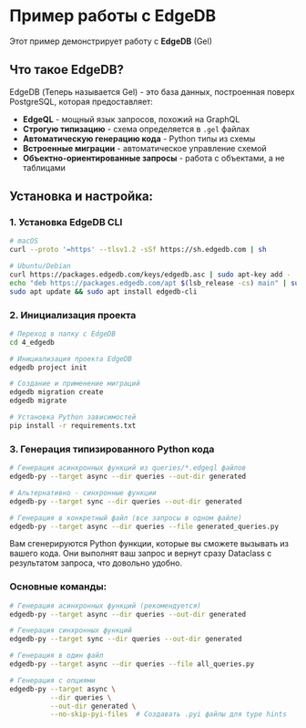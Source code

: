 # Пример работы с EdgeDB

Этот пример демонстрирует работу с **EdgeDB** (Gel)

## Что такое EdgeDB?

EdgeDB (Теперь называется Gel) - это база данных, построенная поверх PostgreSQL, которая предоставляет:

- **EdgeQL** - мощный язык запросов, похожий на GraphQL
- **Строгую типизацию** - схема определяется в `.gel` файлах
- **Автоматическую генерацию кода** - Python типы из схемы
- **Встроенные миграции** - автоматическое управление схемой
- **Объектно-ориентированные запросы** - работа с объектами, а не таблицами

## Установка и настройка:

### 1. Установка EdgeDB CLI
```bash
# macOS
curl --proto '=https' --tlsv1.2 -sSf https://sh.edgedb.com | sh

# Ubuntu/Debian
curl https://packages.edgedb.com/keys/edgedb.asc | sudo apt-key add -
echo "deb https://packages.edgedb.com/apt $(lsb_release -cs) main" | sudo tee /etc/apt/sources.list.d/edgedb.list
sudo apt update && sudo apt install edgedb-cli
```

### 2. Инициализация проекта
```bash
# Переход в папку с EdgeDB
cd 4_edgedb

# Инициализация проекта EdgeDB
edgedb project init

# Создание и применение миграций
edgedb migration create
edgedb migrate

# Установка Python зависимостей
pip install -r requirements.txt
```

### 3. Генерация типизированного Python кода
```bash
# Генерация асинхронных функций из queries/*.edgeql файлов
edgedb-py --target async --dir queries --out-dir generated

# Альтернативно - синхронные функции
edgedb-py --target sync --dir queries --out-dir generated

# Генерация в конкретный файл (все запросы в одном файле)
edgedb-py --target async --dir queries --file generated_queries.py
```

Вам сгенерируются Python функции, которые вы сможете вызывать из вашего кода. Они выполнят ваш запрос и вернут сразу Dataclass с результатом запроса, что довольно удобно. 


### Основные команды:

```bash
# Генерация асинхронных функций (рекомендуется)
edgedb-py --target async --dir queries --out-dir generated

# Генерация синхронных функций  
edgedb-py --target sync --dir queries --out-dir generated

# Генерация в один файл
edgedb-py --target async --dir queries --file all_queries.py

# Генерация с опциями
edgedb-py --target async \
          --dir queries \
          --out-dir generated \
          --no-skip-pyi-files  # Создавать .pyi файлы для type hints
```
